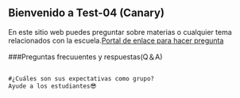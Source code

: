 ## Bienvenido a Test-04 (Canary)

En este sitio web puedes preguntar sobre materias o cualquier tema relacionados con la escuela.[Portal de enlace para hacer pregunta](https://github.com/Oscar-04/Clover-04/issues/new/choose)

###Preguntas frecuuentes y respuestas(Q＆A)

```markdown

#¿Cuáles son sus expectativas como grupo?
Ayude a los estudiantes😎

